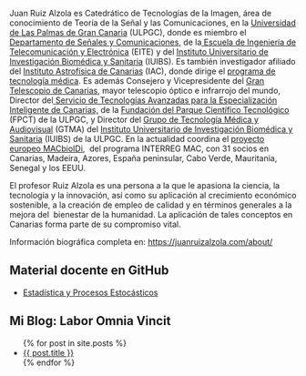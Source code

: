 Juan Ruiz Alzola es Catedrático de Tecnologías de la Imagen, área de conocimiento de Teoría de la Señal y las Comunicaciones, en la <a href="http://www.ulpgc.es/node">Universidad de Las Palmas de Gran Canaria</a> (ULPGC), donde es miembro el <a href="http://www.dsc.ulpgc.es/">Departamento de Señales y Comunicaciones</a>, de la<a href="http://www.eite.ulpgc.es/"> Escuela de Ingeniería de Telecomunicación y Electrónica</a> (EITE) y del <a href="http://www.iuibs.ulpgc.es/">Instituto Universitario de Investigación Biomédica y Sanitaria</a> (IUIBS). Es también investigador afiliado del <a href="http://www.iac.es/index.php" target="_blank" rel="noopener">Instituto Astrofísica de Canarias</a> (IAC), donde dirige el <a href="http://www.iac.es/iactec.php?op1=141&amp;op2=462">programa de tecnología médica</a>. Es además Consejero y Vicepresidente del <u><a href="http://www.gtc.iac.es/GTChome_es.php" target="_blank" rel="noopener">Gran Telescopio de Canarias</a></u>, mayor telescopio óptico e infrarrojo del mundo, Director del<a href="https://www.ulpgc.es/noticia/creacion-del-servicio-tecnologias-avanzadas-especializacion-inteligente-canarias-servicio" target="_blank" rel="noopener"> Servicio de Tecnologías Avanzadas para la Especialización Inteligente de Canarias,</a> de la <a href="http://www.fpct.ulpgc.es/es/" target="_blank" rel="noopener">Fundación del Parque Científico Tecnológico</a> (FPCT) de la ULPGC, y Director del <a href="https://malso.teleco.ulpgc.es/?page_id=30&amp;lang=es">Grupo de Tecnología Médica y Audiovisual</a> (GTMA) del <a href="http://www.iuibs.ulpgc.es/" target="_blank" rel="noopener">Instituto Universitario de Investigación Biomédica y Sanitaria</a> (IUIBS) de la ULPGC. En la actualidad coordina el <a href="https://malso.teleco.ulpgc.es/?page_id=33&amp;lang=es">proyecto europeo MACbioIDi</a>,  del programa INTERREG MAC, con 31 socios en Canarias, Madeira, Azores, España peninsular, Cabo Verde, Mauritania, Senegal y los EEUU.

El profesor Ruiz Alzola es una persona a la que le apasiona la ciencia, la tecnología y la innovación, así como su aplicación al crecimiento económico sostenible, a la creación de empleo de calidad y en términos generales a la mejora del  bienestar de la humanidad. La aplicación de tales conceptos en Canarias forma parte de su compromiso vital.

Información biográfica completa en: <a href="http://juanruizalzola.com/about/" target="_blank" rel="noopener">https://juanruizalzola.com/about/</a>

## Material docente en GitHub

- [Estadística y Procesos Estocásticos](https://jruizalz.github.io/EPE)

## Mi Blog: Labor Omnia Vincit

<ul>
  {% for post in site.posts %}
    <li>
      <a href="{{ post.url }}">{{ post.title }}</a>
    </li>
  {% endfor %}
</ul>

